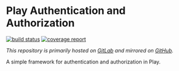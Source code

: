 # Play Authentication and Authorization

[![build status](https://gitlab.com/jasperdenkers/play-auth/badges/master/build.svg)](https://gitlab.com/jasperdenkers/play-auth/commits/master) [![coverage report](https://gitlab.com/jasperdenkers/play-auth/badges/master/coverage.svg)](https://gitlab.com/jasperdenkers/play-auth/commits/master)

_This repository is primarily hosted on [GitLab](https://gitlab.com/jasperdenkers/play-auth) and mirrored on [GitHub](https://github.com/jasperdenkers/play-auth)._

A simple framework for authentication and authorization in Play.
